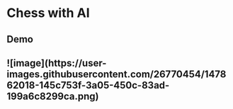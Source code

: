 <h1> Chess with AI <h2>
  
  
  
  
<h2> Demo <h2>
![image](https://user-images.githubusercontent.com/26770454/147862018-145c753f-3a05-450c-83ad-199a6c8299ca.png)

  


